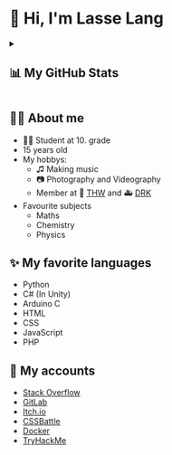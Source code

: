 # 👋 Hi, I'm Lasse Lang

<details>
<summary>

## 📊 My GitHub Stats

</summary>
<img align="left" width=49% alt="My GitHub Stats" src="https://github-readme-stats.vercel.app/api?username=Lasse-Tom-Lang&show_icons=true&hide-border=true&theme=radical" />
<img align="left" width=49% src="http://github-readme-streak-stats.herokuapp.com?user=Lasse-Tom-Lang&theme=radical" />

<img width=49% src="https://github-readme-stats.vercel.app/api/top-langs/?username=lasse-tom-lang&theme=radical&langs_count=5" />
</details>

## 🙍‍♂️ About me
* 👨‍🎓 Student at 10. grade
* 15 years old
* My hobbys:
  * ♫ Making music
  * 📷 Photography and Videography
  * Member at 🚨 [THW](https://www.thw.de/DE/Startseite/startseite_node.html) and 🚑 [DRK](https://www.drk.de)
* Favourite subjects
  * Maths 
  * Chemistry 
  * Physics
## ✨ My favorite languages
* Python
* C# (In Unity)
* Arduino C
* HTML
* CSS
* JavaScript
* PHP
## 👤 My accounts
* [Stack Overflow](https://stackoverflow.com/users/18135352/lasse-lang?tab=profile)
* [GitLab](https://gitlab.com/Lasse-Tom-Lang)
* [Itch.io](https://lassetfl.itch.io)
* [CSSBattle](https://cssbattle.dev/player/lasselang)
* [Docker](https://hub.docker.com/u/lassetfl)
* [TryHackMe](https://tryhackme.com/p/LassseTFL)
